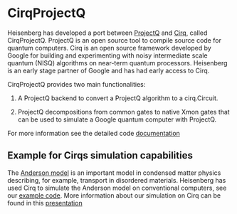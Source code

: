 # CirqProjectQ

Heisenberg has developed a port between [ProjectQ](https://github.com/ProjectQ-Framework/ProjectQ) and [Cirq](https://github.com/quantumlib/Cirq/blob/master/docs/install.md), called CirqProjectQ. ProjectQ is an open source tool to compile source code for quantum computers. Cirq is an open source framework developed by Google for building and experimenting with noisy intermediate scale quantum (NISQ) algorithms on near-term quantum processors. Heisenberg is an early stage partner of Google and has had early access to Cirq.

CirqProjectQ provides two main functionalities:

1. A ProjectQ backend to convert a ProjectQ algorithm to a cirq.Circuit.

2. ProjectQ decompositions from common gates to native Xmon gates that can be used to simulate a Google quantum computer with ProjectQ.

For more information see the detailed code [documentation](https://cirqprojectq.readthedocs.io/en/latest/)

## Example for Cirqs simulation capabilities
The [Anderson model](https://en.wikipedia.org/wiki/Anderson_impurity_model) is an important model in condensed matter physics describing, for example, transport in disordered materials. Heisenberg has used Cirq to simulate the Anderson model on conventional computers, see our [example code](https://github.com/HeisenbergQS/CirqProjectQ/blob/master/examples/siam_cirq.py). More information about our simulation on Cirq can be found in this [presentation](https://heisenberg.xyz/wp-content/uploads/2018/07/Anderson_Cirq_Heisenberg_Slides_v2.pdf)
